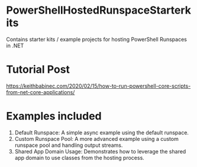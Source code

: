 # PowerShellHostedRunspaceStarterkits
Contains starter kits / example projects for hosting PowerShell Runspaces in .NET

# Tutorial Post
https://keithbabinec.com/2020/02/15/how-to-run-powershell-core-scripts-from-net-core-applications/

# Examples included
1. Default Runspace: A simple async example using the default runspace.
2. Custom Runspace Pool: A more advanced example using a custom runspace pool and handling output streams.
3. Shared App Domain Usage: Demonstrates how to leverage the shared app domain to use classes from the hosting process.
